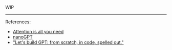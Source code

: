 WIP

---
References:
- [Attention is all you need](https://arxiv.org/abs/1706.03762)
- [nanoGPT](https://github.com/karpathy/nanoGPT/blob/master/model.py)
- ["Let's build GPT: from scratch, in code, spelled out."](https://www.youtube.com/watch?v=kCc8FmEb1nY)